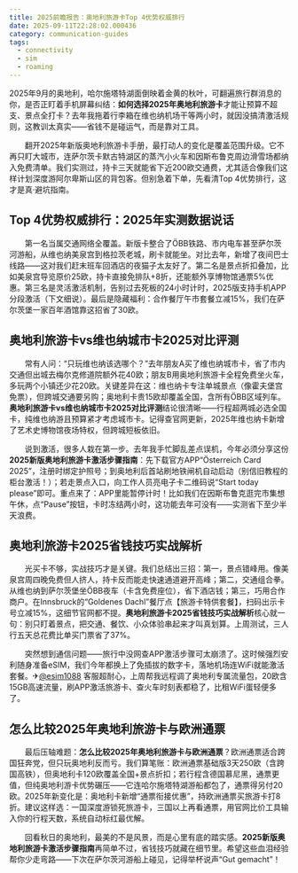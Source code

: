 ```yaml
---
title: 2025前瞻报告：奥地利旅游卡Top 4优势权威排行
date: 2025-09-11T22:28:02.000436
category: communication-guides
tags:
  - connectivity
  - sim
  - roaming
---
```


2025年9月的奥地利，哈尔施塔特湖面倒映着金黄的秋叶，可翻遍旅行群消息的你，是否正盯着手机屏幕纠结：**如何选择2025年奥地利旅游卡**才能让预算不超支、景点全打卡？去年我拖着行李箱在维也纳机场干等两小时，就因没搞清激活规则，这教训太真实——省钱不是碰运气，而是靠对工具。

　　翻开2025年新版奥地利旅游卡手册，最打动人的变化是覆盖范围升级。它不再只盯大城市，连萨尔茨卡默古特湖区的蒸汽小火车和因斯布鲁克周边滑雪场都纳入免费清单。我们实测过，持卡三天就能省下近200欧交通费，尤其适合像我们这样计划深度游阿尔卑斯山区的背包客。但别急着下单，先看清Top 4优势排行，这才是真·避坑指南。

## Top 4优势权威排行：2025年实测数据说话

　　第一名当属交通网络全覆盖。新版卡整合了ÖBB铁路、市内电车甚至萨尔茨河游船，从维也纳美泉宫到格拉茨老城，刷卡就能坐。对比去年，新增了夜间巴士线路——这对我们赶末班车回酒店的夜猫子太友好了。第二名是景点折扣叠加，比如美泉宫导览原价25欧，持卡直接免排队+8折，还能额外享博物馆通票5%优惠。第三名是灵活激活机制，告别过去死板的24小时计时，2025版支持手机APP分段激活（下文细说）。最后是隐藏福利：合作餐厅午市套餐立减15%，我们在萨尔茨堡一家百年酒馆靠这招省了30欧。

## 奥地利旅游卡vs维也纳城市卡2025对比评测

　　常有人问：“只玩维也纳该选哪个？”去年朋友A买了维也纳城市卡，省了市内交通但出城去梅尔克修道院额外花40欧；朋友B用奥地利旅游卡全程免费坐火车，多玩两个小镇还少花20欧。关键差异在这：维也纳卡专注单城景点（像霍夫堡宫免票），但跨城交通要另购；奥地利卡贵15欧却覆盖全国，含所有ÖBB区域列车。**奥地利旅游卡vs维也纳城市卡2025对比评测**结论很清晰——行程超两城必选全国卡，纯维也纳游且预算紧才考虑城市卡。记得查官网更新，2025年维也纳卡新增了艺术史博物馆夜场特权，但跨城短板依旧。

　　说到激活，很多人栽在第一步。去年我手忙脚乱差点误机，今年必须分享这份 **2025新版奥地利旅游卡激活步骤指南**：先下载官方APP“Österreich Card 2025”，注册时绑定护照号；到奥地利后首站刷地铁闸机自动启动（别信旧教程的柜台激活！）；若走景点入口，向工作人员亮电子卡二维码说“Start today please”即可。重点来了：APP里能暂停计时！比如我们在因斯布鲁克逛完市集想午休，点“Pause”按钮，卡时冻结两小时，这功能去年可没有——实测省下至少半天浪费。

## 奥地利旅游卡2025省钱技巧实战解析

　　光买卡不够，实战技巧才是关键。我们总结出三招：第一，景点错峰用。像美泉宫周四晚免费但人挤人，持卡反而能走快速通道避开高峰；第二，交通组合拳。从维也纳到萨尔茨堡坐ÖBB夜车（卡含免费座位），省下酒店钱；第三，巧用合作商户。在Innsbruck的“Goldenes Dachl”餐厅点【旅游卡特供套餐】，扫码出示卡号立减15%，这细节官网都不提。**奥地利旅游卡2025省钱技巧实战解析**核心就一句：别只盯着景点，把交通、餐饮、小众体验串起来才叫真划算。上周测试，三人行五天总花费比单买门票省了37%。

　　突然想到通信问题——旅行中没网查APP激活步骤可太崩溃了。这时候强烈安利随身准备eSIM，我们今年都换上了免插拔的数字卡，落地机场连WiFi就能激活套餐。✈[@esim1088](https://t.me/s/esim1088) 客服超耐心，上周帮我远程调了奥地利专属流量包，20欧含15GB高速流量，刷APP激活旅游卡、查火车时刻表都稳了，比租WiFi蛋轻便多了。

## 怎么比较2025年奥地利旅游卡与欧洲通票

　　最后压轴难题：**怎么比较2025年奥地利旅游卡与欧洲通票**？欧洲通票适合跨国狂奔党，但只玩奥地利反而亏。我们算笔账：欧洲通票基础版3天250欧（含跨国高铁），但奥地利卡120欧覆盖全国+景点折扣；若行程含德国慕尼黑，通票更值，但纯奥地利游卡优势碾压——它连哈尔施塔特湖游船都包了，通票得另付20欧。2025年新变化是：奥地利卡新增“通票衔接优惠”，持欧洲通票买旅游卡打8折。建议这样选：一国深度游锁死旅游卡，三国以上再看通票，用官网比价工具输入你的行程天数，系统自动标红最优解。

　　回看秋日的奥地利，最美的不是风景，而是心里有底的踏实感。**2025新版奥地利旅游卡激活步骤指南**再简单不过，省钱技巧就藏在细节里。希望这些血泪经验帮你少走弯路——下次在萨尔茨河游船上碰见，记得举杯说声“Gut gemacht”！